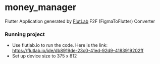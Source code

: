# money_manager

Flutter Application generated by [FlutLab](https://flutlab.io) F2F (FigmaToFlutter) Converter

### Running project

- Use flutlab.io to run the code. Here is the link: https://flutlab.io/ide/db8919de-23c0-41ed-92d9-4183919202ff 
- Set up device size to 375 x 812

